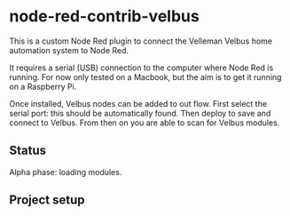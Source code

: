 # node-red-contrib-velbus

This is a custom Node Red plugin to connect the Velleman 
Velbus home automation system to Node Red.

It requires a serial (USB) connection to the computer where
Node Red is running. For now only tested on a Macbook,
but the aim is to get it running on a Raspberry Pi.

Once installed, Velbus nodes can be added to out flow.
First select the serial port: this should be automatically found.
Then deploy to save and connect to Velbus.
From then on you are able to scan for Velbus modules. 

## Status

Alpha phase: loading modules.

## Project setup
